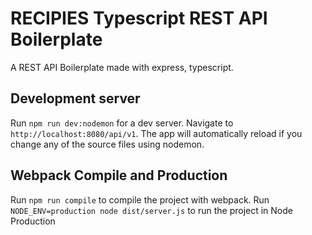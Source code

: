 # RECIPIES Typescript REST API Boilerplate
A REST API Boilerplate made with express, typescript.

## Development server

Run `npm run dev:nodemon` for a dev server. Navigate to `http://localhost:8080/api/v1`. The app will automatically reload if you change any of the source files using nodemon.

## Webpack Compile and Production

Run `npm run compile` to compile the project with webpack. Run `NODE_ENV=production node dist/server.js` to run the project in Node Production